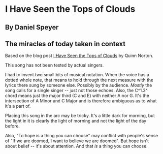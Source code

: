 # I Have Seen the Tops of Clouds
## By Daniel Speyer
## The miracles of today taken in context

Based on the blog post [I Have Seen the Tops of Clouds](https://medium.com/message/i-have-seen-the-tops-of-clouds-e21c5941de32) by Quinn Norton.

This song has not been tested by actual singers.

I had to invent two small bits of musical notation.  When the voice
has a dotted whole note, that means to hold through the next measure
with the lyrics there sung by someone else.  Possibly by the
audience.  *Mostly* the song calls for a single singer -- just not
those echoes.  Also, the C^1.3^ chord means just the major third (C and
E) with neither A nor G.  It's the intersection of A Minor and C Major
and is therefore ambiguous as to what it's a part of.

Placing this song in the arc may be tricky.  It's a little dark for
morning, but the light in it is clearly the light of morning and not
the light of the day before.

Also, "To hope is a thing you can choose" may conflict with people's
sense of "If we are doomed, I want to believe we are doomed".  But
hope isn't about belief -- it's about attention.  And that *is* a
thing you can choose.